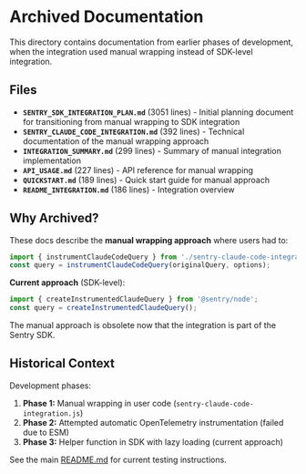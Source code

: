 # Archived Documentation

This directory contains documentation from earlier phases of development, when the integration used manual wrapping instead of SDK-level integration.

## Files

- **`SENTRY_SDK_INTEGRATION_PLAN.md`** (3051 lines) - Initial planning document for transitioning from manual wrapping to SDK integration
- **`SENTRY_CLAUDE_CODE_INTEGRATION.md`** (392 lines) - Technical documentation of the manual wrapping approach
- **`INTEGRATION_SUMMARY.md`** (299 lines) - Summary of manual integration implementation
- **`API_USAGE.md`** (227 lines) - API reference for manual wrapping
- **`QUICKSTART.md`** (189 lines) - Quick start guide for manual approach
- **`README_INTEGRATION.md`** (186 lines) - Integration overview

## Why Archived?

These docs describe the **manual wrapping approach** where users had to:
```javascript
import { instrumentClaudeCodeQuery } from './sentry-claude-code-integration.js';
const query = instrumentClaudeCodeQuery(originalQuery, options);
```

**Current approach** (SDK-level):
```typescript
import { createInstrumentedClaudeQuery } from '@sentry/node';
const query = createInstrumentedClaudeQuery();
```

The manual approach is obsolete now that the integration is part of the Sentry SDK.

## Historical Context

Development phases:
1. **Phase 1:** Manual wrapping in user code (`sentry-claude-code-integration.js`)
2. **Phase 2:** Attempted automatic OpenTelemetry instrumentation (failed due to ESM)
3. **Phase 3:** Helper function in SDK with lazy loading (current approach)

See the main [README.md](../../README.md) for current testing instructions.

